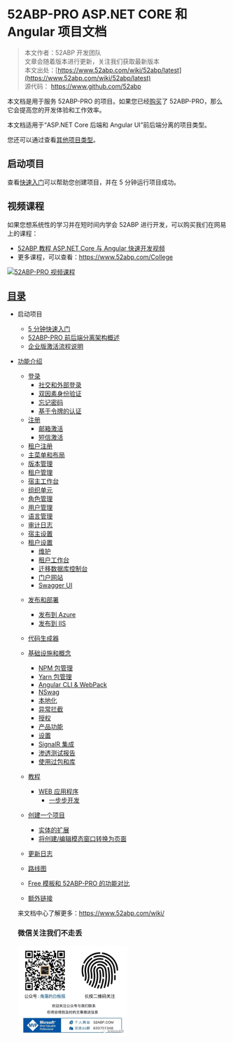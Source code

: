 # 52ABP-PRO ASP.NET CORE 和 Angular 项目文档

> 本文作者：52ABP 开发团队 </br>
> 文章会随着版本进行更新，关注我们获取最新版本 </br>
> 本文出处：[https://www.52abp.com/wiki/52abp/latest](https://www.52abp.com/wiki/52abp/latest) </br>
> 源代码： https://www.github.com/52abp </br>

本文档是用于服务 52ABP-PRO 的项目。如果您已经[购买](https://www.52abp.com/Purchase)了 52ABP-PRO，那么它会提高您的开发体验和工作效率。

本文档适用于“ASP.NET Core 后端和 Angular UI”前后端分离的项目类型。

您还可以通过查看[其他项目类型](Getting-Started.md)。

## 启动项目

查看[快速入门](Getting-Started-Angular.md)可以帮助您创建项目，并在 5 分钟运行项目成功。

## 视频课程

如果您想系统性的学习并在短时间内学会 52ABP 进行开发，可以购买我们在网易上的课程：

- [52ABP 教程 ASP.NET Core 与 Angular 快速开发视频](https://study.163.com/course/courseMain.htm?courseId=1006191011&share=2&shareId=400000000309007)
- 更多课程，可以查看：https://www.52abp.com/College

<a href="https://study.163.com/course/courseMain.htm?courseId=1006191011&share=2&shareId=400000000309007" target="_blank"><img src="https://edu-image.nosdn.127.net/0300916b-24c4-491b-9665-a0d367ac0b9e.jpg?imageView&quality=100&crop=0_0_1920_1077&thumbnail=450y250" class="img-fluid" alt="52ABP-PRO 视频课程"></a>

## [目录](Index-Angular.md)

- 启动项目

  - [5 分钟快速入门](Getting-Started-Angular.md)
  - [52ABP-PRO 前后端分离架构概述](Overview-Angular.md)
  - [企业版激活流程说明](Active_Your_Gitee.md)

- [功能介绍](Features-Angular.md)
  - [登录](Features-52ABP-NG-Login.md)
    - [社交和外部登录](Features-52ABP-NG-Social-Logins.md)
    - [双因素身份验证](Features-52ABP-NG-Two-Factor-Authentication.md)
    - [忘记密码](Features-52ABP-NG-Forgot-Password.md)
    - [基于令牌的认证](Features-52ABP-NG-Token-Based-Authentication.md)
  - [注册](Features-52ABP-NG-Sign-Up.md)
    - [邮箱激活](Features-52ABP-NG-Email-Activation.md)
    - [短信激活](Features-52ABP-NG-SMS-Activation.md)
  - [租户注册](Features-52ABP-NG-Tenant-Sign-Up.md)
  - [主菜单和布局](Features-52ABP-NG-Main-Menu-Layout.md)
  - [版本管理](Features-52ABP-NG-Edition-Management.md)
  - [租户管理](Features-52ABP-NG-Tenant-Management.md)
  - [宿主工作台](Features-52ABP-NG-Host-Dashboard.md)
  - [组织单元](Features-52ABP-NG-Organization-Units.md)
  - [角色管理](Features-52ABP-NG-Role-Management.md)
  - [用户管理](Features-52ABP-NG-User-Management.md)
  - [语言管理](Features-52ABP-NG-Language-Management.md)
  - [审计日志](Features-52ABP-NG-Audit-Logs.md)
    <!-- - [实体历史](Features-52ABP-NG-Entity-History.md) -->
    <!-- - [订阅](Features-52ABP-NG-Subscription.md) -->
    <!-- - 支付
      - [微信支付](Features-52ABP-NG-Subscription-WeChat-Integration.md)
      - [支付宝](Features-52ABP-NG-Subscription-AliPay-Integration.md)  -->
  - [宿主设置](Features-52ABP-NG-Host-Settings.md)
  - [租户设置](Features-52ABP-NG-Tenant-Settings.md)
    - [维护](Features-52ABP-NG-Maintenance.md)
    - [租户工作台](Features-52ABP-NG-Tenant-Dashboard.md)
      <!-- - 验证码
    - [谷歌验证码集成](Features-Google-Verification-Code-Integration.md)
    - [极验验证码集成](Features-Jiyan-Verification-Code-Integration.md)
    - [图形验证码集成](Features-GUI-Verification-Code-Integration.md) -->
  - [通知](Features-52ABP-NG-Notifications.md)
    <!-- - [内部通讯聊天](Features-52ABP-NG-Chat.md) -->
    <!-- - [用户菜单](Features-52ABP-NG-User-Menu.md) -->
    <!-- - [安装应用页面](Features-52ABP-NG-Setup-Page.md) -->
  - [迁移数据库控制台](Migrator-Console-Application.md)
  - [门户网站](Features-Mvc-Core-Web-Portal-Project.md)
  - [Swagger UI](Features-52ABP-NG-Swagger-UI.md)
    <!-- - [GraphQL API](Features-52ABP-NG-GraphQL-API.md) -->
- [发布和部署](Deployment-Angular.md)
  - [发布到 Azure](Deployment-Angular-Publish-Azure.md)
  - [发布到 IIS](Deployment-Angular-Publish-IIS.md)
    <!-- - [发布到Docker](Deployment-Angular-Docker.md) -->
- [代码生成器](52ABP-Power-Tools-Intro.md)
- [基础设施和概念]()
  - [NPM 包管理]()
  - [Yarn 包管理]()
  - [Angular CLI & WebPack]()
  - [NSwag]()
  - [本地化]()
  - [异常拦截]()
  - [授权]()
  - [产品功能]()
  - [设置]()
  - [SignalR 集成]()
  - [渗透测试报告]()
  - [使用过包和库]()
- [教程]()
  - [WEB 应用程序]()
    - [一步步开发]()
- [创建一个项目]()
  - [实体的扩展]()
  - [将创建/编辑模态窗口转换为页面]()
- [更新日志]()
- [路线图]()
- [Free 模板和 52ABP-PRO 的功能对比 ]()
- [额外链接]()

来文档中心了解更多：https://www.52abp.com/wiki/

### 微信关注我们不走丢

<img src="https://raw.githubusercontent.com/52ABP/Documents/V0.16/src/mvc/images/jiaoluowechat.png" class="img-fluid text-center " alt="公众号：角落的白板报" style="
    height: 80;
    width: 250px;
">
